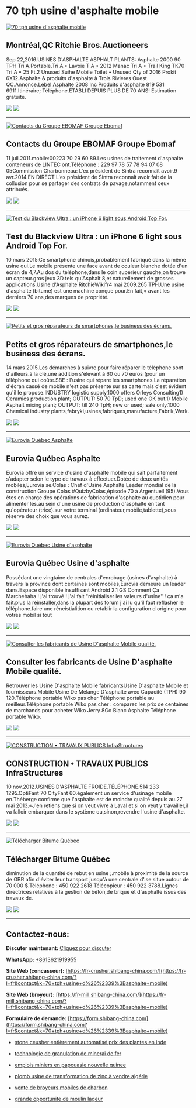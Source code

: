 # 70 tph usine d&#39;asphalte mobile

<a href="https://swt.shibang-china.com/?l=fr&img&k=70+tph+usine+d%26%2339%3Basphalte+mobile" target="_blank">![70 tph usine d&#39;asphalte mobile](http://static.shibang-china.com/all-800x300/439.jpg)</a>

## Montréal,QC Ritchie Bros.Auctioneers
Sep 22,2016.USINES D&#39;ASPHALTE ASPHALT PLANTS: Asphalte 2000 90 TPH Tri A.Portable.Tri A • Lavoie T A • 2012 Manac Tri A • Trail King TK70 Tri A • 25 Ft.2 Unused Suihe Mobile Toilet • Unused Qty of 2016 Prokit 6X12.Asphalte &amp; produits d&#39;asphalte à Trois Rivieres Ouest QC.Annonce.Lebel Asphalte 2008 Inc Produits d&#39;asphalte 819 531 6911.Itinéraire; Téléphone.ÉTABLI DEPUIS PLUS DE 70 ANS! Estimation gratuite.


<a href="https://whatsapp.shibangsoft.com/WhatsApp.php" target="_blank" title="WhatsApp">![](http://static.shibang-china.com/icon/whatsapp.png)</a> <a href="https://swt.shibang-china.com/?l=fr&icon&k=70+tph+usine+d%26%2339%3Basphalte+mobile" target="_blank">![](http://static.shibang-china.com/icon/chat-fr.png)</a>

---

<a href="https://swt.shibang-china.com/?l=fr&img&k=70+tph+usine+d%26%2339%3Basphalte+mobile" target="_blank">![Contacts du Groupe EBOMAF Groupe Ebomaf](http://static.shibang-china.com/all-800x300/1472.jpg)</a>

## Contacts du Groupe EBOMAF Groupe Ebomaf
11 juil.2011.mobile:00223 70 29 60 89.Les usines de traitement d&#39;asphalte conteneurs de LINTEC ont.Téléphone : 229 97 78 57 78 94 07 08 05Commission Charbonneau: L&#39;ex président de Sintra reconnaît avoir.9 avr.2014.EN DIRECT L&#39;ex président de Sintra reconnaît avoir fait de la collusion pour se partager des contrats de pavage,notamment ceux attribués.


<a href="https://whatsapp.shibangsoft.com/WhatsApp.php" target="_blank" title="WhatsApp">![](http://static.shibang-china.com/icon/whatsapp.png)</a> <a href="https://swt.shibang-china.com/?l=fr&icon&k=70+tph+usine+d%26%2339%3Basphalte+mobile" target="_blank">![](http://static.shibang-china.com/icon/chat-fr.png)</a>

---

<a href="https://swt.shibang-china.com/?l=fr&img&k=70+tph+usine+d%26%2339%3Basphalte+mobile" target="_blank">![Test du Blackview Ultra : un iPhone 6 light sous Android Top For.](http://static.shibang-china.com/all-800x300/577.jpg)</a>

## Test du Blackview Ultra : un iPhone 6 light sous Android Top For.
10 mars 2015.Ce smartphone chinois,probablement fabriqué dans la même usine qui.Le mobile présente une face avant de couleur blanche dotée d&#39;un écran de 4,7.Au dos du téléphone,dans le coin supérieur gauche,on trouve un capteur.gros jeux 3D tels qu&#39;Asphalt 8,et naturellement de grosses applications.Usine d&#39;Asphalte RitchieWikifr4 mai 2009.265 TPH.Une usine d&#39;asphalte (bitume) est une machine conçue pour.En fait,« avant les derniers 70 ans,des marques de propriété.


<a href="https://whatsapp.shibangsoft.com/WhatsApp.php" target="_blank" title="WhatsApp">![](http://static.shibang-china.com/icon/whatsapp.png)</a> <a href="https://swt.shibang-china.com/?l=fr&icon&k=70+tph+usine+d%26%2339%3Basphalte+mobile" target="_blank">![](http://static.shibang-china.com/icon/chat-fr.png)</a>

---

<a href="https://swt.shibang-china.com/?l=fr&img&k=70+tph+usine+d%26%2339%3Basphalte+mobile" target="_blank">![Petits et gros réparateurs de smartphones,le business des écrans.](http://static.shibang-china.com/all-800x300/16.jpg)</a>

## Petits et gros réparateurs de smartphones,le business des écrans.
14 mars 2015.Les démarches à suivre pour faire réparer le téléphone sont d&#39;ailleurs.à la clé,une addition s&#39;élevant à 60 ou 70 euros (pour un téléphone qui coûte.SBE : l&#39;usine qui répare les smartphones.La réparation d&#39;écran cassé de mobile n&#39;est pas présente sur sa carte mais c&#39;est évident qu&#39;il le propose.INDUSTRY logistic supply,1000 offers Orleys Consulting1) Ceramics production plant; OUTPUT: 50 70 TpD; used one OK but.1) Mobile Asphalt mixing plant; OUTPUT: till 240 TpH; new or used; sale only.1000 Chemical industry plants,fabryki,usines,fabriques,manufacture,Fabrik,Werk.


<a href="https://whatsapp.shibangsoft.com/WhatsApp.php" target="_blank" title="WhatsApp">![](http://static.shibang-china.com/icon/whatsapp.png)</a> <a href="https://swt.shibang-china.com/?l=fr&icon&k=70+tph+usine+d%26%2339%3Basphalte+mobile" target="_blank">![](http://static.shibang-china.com/icon/chat-fr.png)</a>

---

<a href="https://swt.shibang-china.com/?l=fr&img&k=70+tph+usine+d%26%2339%3Basphalte+mobile" target="_blank">![Eurovia Québec Asphalte](http://static.shibang-china.com/all-800x300/1502.jpg)</a>

## Eurovia Québec Asphalte
Eurovia offre un service d&#39;usine d&#39;asphalte mobile qui sait parfaitement s&#39;adapter selon le type de travaux à effectuer.Dotée de deux unités mobiles,Eurovia se.Colas : Chef d&#39;Usine Asphalte Leader mondial de la construction.Groupe Colas #QuizbyColas,épisode 70 à Argentueil (95).Vous êtes en charge des opérations de fabrication d&#39;asphalte au quotidien pour alimenter les.au sein d&#39;une usine de production d&#39;asphalte en tant qu&#39;opérateur (trice).sur votre terminal (ordinateur,mobile,tablette),sous réserve des choix que vous aurez.


<a href="https://whatsapp.shibangsoft.com/WhatsApp.php" target="_blank" title="WhatsApp">![](http://static.shibang-china.com/icon/whatsapp.png)</a> <a href="https://swt.shibang-china.com/?l=fr&icon&k=70+tph+usine+d%26%2339%3Basphalte+mobile" target="_blank">![](http://static.shibang-china.com/icon/chat-fr.png)</a>

---

<a href="https://swt.shibang-china.com/?l=fr&img&k=70+tph+usine+d%26%2339%3Basphalte+mobile" target="_blank">![Eurovia Québec Usine d&#39;asphalte](http://static.shibang-china.com/all-800x300/414.jpg)</a>

## Eurovia Québec Usine d&#39;asphalte
Possédant une vingtaine de centrales d&#39;enrobage (usines d&#39;asphalte) à travers la province dont certaines sont mobiles,Eurovia demeure un leader dans.Espace disponible insuffisant Android 2.1 GS Comment Ça Marchehaha ! j&#39;ai trouvé ! j&#39;ai fait &quot;réinitialiser les valeurs d&#39;usine&quot; ! ça m&#39;a fait.plus la réinstaller,dans la plupart des forum j&#39;ai lu qu&#39;il faut reflasher le téléphone.faire une rèneistialition ou retablir la configuration d origine pour votres mobil si tout


<a href="https://whatsapp.shibangsoft.com/WhatsApp.php" target="_blank" title="WhatsApp">![](http://static.shibang-china.com/icon/whatsapp.png)</a> <a href="https://swt.shibang-china.com/?l=fr&icon&k=70+tph+usine+d%26%2339%3Basphalte+mobile" target="_blank">![](http://static.shibang-china.com/icon/chat-fr.png)</a>

---

<a href="https://swt.shibang-china.com/?l=fr&img&k=70+tph+usine+d%26%2339%3Basphalte+mobile" target="_blank">![Consulter les fabricants de Usine D&#39;asphalte Mobile qualité.](http://static.shibang-china.com/all-800x300/809.jpg)</a>

## Consulter les fabricants de Usine D&#39;asphalte Mobile qualité.
Retrouver les Usine D&#39;asphalte Mobile fabricantsUsine D&#39;asphalte Mobile et fournisseurs.Mobile Usine De Mélange D&#39;asphalte avec Capacité (TPH) 90 120.Téléphone portable Wiko pas cher Téléphone portable au meilleur.Téléphone portable Wiko pas cher : comparez les prix de centaines de marchands pour acheter.Wiko Jerry 8Go Blanc Asphalte Téléphone portable Wiko.


<a href="https://whatsapp.shibangsoft.com/WhatsApp.php" target="_blank" title="WhatsApp">![](http://static.shibang-china.com/icon/whatsapp.png)</a> <a href="https://swt.shibang-china.com/?l=fr&icon&k=70+tph+usine+d%26%2339%3Basphalte+mobile" target="_blank">![](http://static.shibang-china.com/icon/chat-fr.png)</a>

---

<a href="https://swt.shibang-china.com/?l=fr&img&k=70+tph+usine+d%26%2339%3Basphalte+mobile" target="_blank">![CONSTRUCTION • TRAVAUX PUBLICS InfraStructures](http://static.shibang-china.com/all-800x300/189.jpg)</a>

## CONSTRUCTION • TRAVAUX PUBLICS InfraStructures
10 nov.2012.USINES D&#39;ASPHALTE FROIDE.TÉLÉPHONE.514 233 1295.OptiFant 70 CityFant 60.également un service d&#39;usinage mobile en.Théberge confirme que l&#39;asphalte est de moindre qualité depuis au.27 mai 2013.«J&#39;en retiens que si on veut vivre à Laval et si on veut y travailler,il va falloir embarquer dans le système ou,sinon,revendre l&#39;usine d&#39;asphalte.


<a href="https://whatsapp.shibangsoft.com/WhatsApp.php" target="_blank" title="WhatsApp">![](http://static.shibang-china.com/icon/whatsapp.png)</a> <a href="https://swt.shibang-china.com/?l=fr&icon&k=70+tph+usine+d%26%2339%3Basphalte+mobile" target="_blank">![](http://static.shibang-china.com/icon/chat-fr.png)</a>

---

<a href="https://swt.shibang-china.com/?l=fr&img&k=70+tph+usine+d%26%2339%3Basphalte+mobile" target="_blank">![Télécharger Bitume Québec](http://static.shibang-china.com/all-800x300/213.jpg)</a>

## Télécharger Bitume Québec
diminution de la quantité de rebut en usine ;.mobile à proximité de la source de GBR afin d&#39;éviter leur transport jusqu&#39;à une centrale d&#39;.se situe autour de 70 000 $.Téléphone : 450 922 2618 Télécopieur : 450 922 3788.Lignes directrices relatives à la gestion de béton,de brique et d&#39;asphalte issus des travaux de.

<a href="https://whatsapp.shibangsoft.com/WhatsApp.php" target="_blank" title="WhatsApp">![](http://static.shibang-china.com/icon/whatsapp.png)</a> <a href="https://swt.shibang-china.com/?l=fr&icon&k=70+tph+usine+d%26%2339%3Basphalte+mobile" target="_blank">![](http://static.shibang-china.com/icon/chat-fr.png)</a>

---
## Contactez-nous:

**Discuter maintenant:** [Cliquez pour discuter](https://swt.shibang-china.com?l=fr&contact&k=70+tph+usine+d%26%2339%3Basphalte+mobile)

**WhatsApp:**  [+8613621919955](https://whatsapp.shibangsoft.com/WhatsApp.php)

**Site Web (concasseur):** [https://fr-crusher.shibang-china.com/](https://fr-crusher.shibang-china.com/?l=fr&contact&k=70+tph+usine+d%26%2339%3Basphalte+mobile)

**Site Web (broyeur):** [https://fr-mill.shibang-china.com/](https://fr-mill.shibang-china.com/?l=fr&contact&k=70+tph+usine+d%26%2339%3Basphalte+mobile)

**Formulaire de demande:** [https://form.shibang-china.com](https://form.shibang-china.com?l=fr&contact&k=70+tph+usine+d%26%2339%3Basphalte+mobile)

* [stone ceusher entièrement automatisé prix des plantes en inde](../26/stone%20ceusher%20enti%C3%A8rement%20automatis%C3%A9%20prix%20des%20plantes%20en%20inde.md)

* [technologie de granulation de minerai de fer](../30/technologie%20de%20granulation%20de%20minerai%20de%20fer.md)

* [emplois miniers en papouasie nouvelle guinee](../33/emplois%20miniers%20en%20papouasie%20nouvelle%20guinee.md)

* [plomb usine de transformation de zinc à vendre algérie](../33/plomb%20usine%20de%20transformation%20de%20zinc%20%C3%A0%20vendre%20alg%C3%A9rie.md)

* [vente de broyeurs mobiles de charbon](../35/vente%20de%20broyeurs%20mobiles%20de%20charbon.md)

* [grande opportunite de moulin lageur](../37/grande%20opportunite%20de%20moulin%20lageur.md)